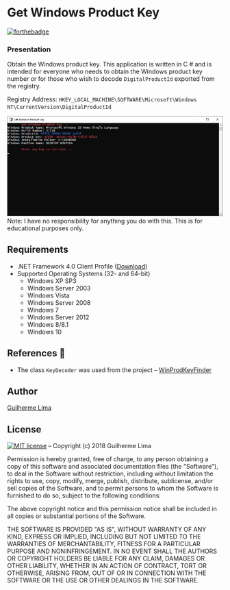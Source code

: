 # Get Windows Product Key
[![forthebadge](https://forthebadge.com/images/badges/made-with-c-sharp.svg)](https://forthebadge.com)

### Presentation
Obtain the Windows product key. This application is written in C # and is intended for everyone who needs to obtain the Windows product key number or
for those who wish to decode `DigitalProductId` exported from the registry.

Registry Address: `HKEY_LOCAL_MACHINE\SOFTWARE\Microsoft\Windows NT\CurrentVersion\DigitalProductId`

![Print UI](README/print.png)
Note: I have no responsibility for anything you do with this. This is for educational purposes only.

## Requirements
* .NET Framework 4.0 Client Profile ([Download](https://www.microsoft.com/en-us/download/details.aspx?id=24872))
* Supported Operating Systems (32- and 64-bit)
  * Windows XP SP3
  * Windows Server 2003
  * Windows Vista
  * Windows Server 2008
  * Windows 7
  * Windows Server 2012
  * Windows 8/8.1
  * Windows 10

## References :notebook:
- The class `KeyDecoder` was used from the project – [WinProdKeyFinder](https://github.com/mrpeardotnet/WinProdKeyFinder)


## Author
[Guilherme Lima](https://github.com/guilhermelim)

## License
[![MIT license](https://img.shields.io/badge/License-MIT-blue.svg)](https://raw.githubusercontent.com/guilhermelim/Get-Windows-Product-Key/master/LICENSE) – Copyright (c) 2018 Guilherme Lima

Permission is hereby granted, free of charge, to any person obtaining a copy
of this software and associated documentation files (the "Software"), to deal
in the Software without restriction, including without limitation the rights
to use, copy, modify, merge, publish, distribute, sublicense, and/or sell
copies of the Software, and to permit persons to whom the Software is
furnished to do so, subject to the following conditions:

The above copyright notice and this permission notice shall be included in all
copies or substantial portions of the Software.

THE SOFTWARE IS PROVIDED "AS IS", WITHOUT WARRANTY OF ANY KIND, EXPRESS OR
IMPLIED, INCLUDING BUT NOT LIMITED TO THE WARRANTIES OF MERCHANTABILITY,
FITNESS FOR A PARTICULAR PURPOSE AND NONINFRINGEMENT. IN NO EVENT SHALL THE
AUTHORS OR COPYRIGHT HOLDERS BE LIABLE FOR ANY CLAIM, DAMAGES OR OTHER
LIABILITY, WHETHER IN AN ACTION OF CONTRACT, TORT OR OTHERWISE, ARISING FROM,
OUT OF OR IN CONNECTION WITH THE SOFTWARE OR THE USE OR OTHER DEALINGS IN THE
SOFTWARE.
